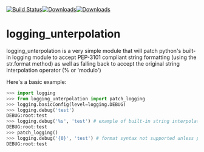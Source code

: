 [![Build Status](https://travis-ci.org/robdennis/logging_unterpolation.png?branch=master)](https://travis-ci.org/robdennis/logging_unterpolation)[![Downloads](https://pypip.in/d/logging_unterpolation/badge.png)](https://crate.io/packages/logging_unterpolation)[![Downloads](https://pypip.in/v/logging_unterpolation/badge.png)](https://crate.io/packages/logging_unterpolation)

logging_unterpolation
==========================
logging_unterpolation is a very simple module that will patch python's built-in logging module to accept PEP-3101 compliant string formatting (using the str.format method) as well as falling back to accept the original string interpolation operator (% or 'modulo')

Here's a basic example:

```python
>>> import logging
>>> from logging_unterpolation import patch_logging
>>> logging.basicConfig(level=logging.DEBUG)
>>> logging.debug('test')
DEBUG:root:test
>>> logging.debug('%s', 'test') # example of built-in string interpolation in log messages
DEBUG:root:test
>>> patch_logging()
>>> logging.debug('{0}', 'test') # format syntax not supported unless patched
DEBUG:root:test
```

